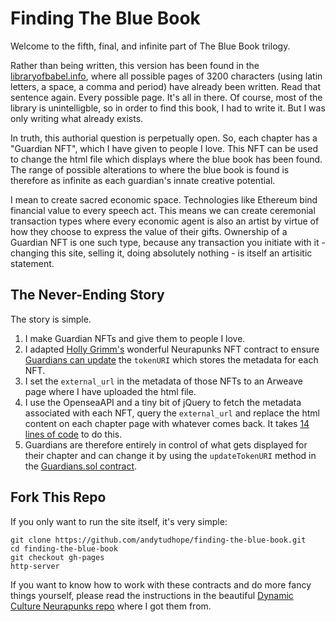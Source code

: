 # Finding The Blue Book

Welcome to the fifth, final, and infinite part of The Blue Book trilogy. 

Rather than being written, this version has been found in the [libraryofbabel.info](https://libraryofbabel.info), where all possible pages of 3200 characters (using latin letters, a space, a comma and period) have already been written. Read that sentence again. Every possible page. It's all in there. Of course, most of the library is unintelligble, so in order to find this book, I had to write it. But I was only writing what already exists.

In truth, this authorial question is perpetually open. So, each chapter has a "Guardian NFT", which I have given to people I love. This NFT can be used to change the html file which displays where the blue book has been found. The range of possible alterations to where the blue book is found is therefore as infinite as each guardian's innate creative potential.

I mean to create sacred economic space. Technologies like Ethereum bind financial value to every speech act. This means we can create ceremonial transaction types where every economic agent is also an artist by virtue of how they choose to express the value of their gifts. Ownership of a Guardian NFT is one such type, because any transaction you initiate with it - changing this site, selling it, doing absolutely nothing - is itself an artisitic statement.

## The Never-Ending Story

The story is simple. 

1. I make Guardian NFTs and give them to people I love.
2. I adapted [Holly Grimm's](https://github.com/Dynamiculture/neurapunks-contract) wonderful Neurapunks NFT contract to ensure [Guardians can update](https://github.com/andytudhope/finding-the-blue-book/blob/main/contracts/ERC721Tradable.sol#L68) the `tokenURI` which stores the metadata for each NFT.
3. I set the `external_url` in the metadata of those NFTs to an Arweave page where I have uploaded the html file.
4. I use the OpenseaAPI and a tiny bit of jQuery to fetch the metadata associated with each NFT, query the `external_url` and replace the html content on each chapter page with whatever comes back. It takes [14 lines of code](https://github.com/andytudhope/finding-the-blue-book/blob/gh-pages/assets/js/main.js) to do this.
5. Guardians are therefore entirely in control of what gets displayed for their chapter and can change it by using the `updateTokenURI` method in the [Guardians.sol contract](https://etherscan.io/address/0xeB3fC95B74C79C2c3469188A72df2c2399D752AB#writeContract).

## Fork This Repo

If you only want to run the site itself, it's very simple:

```
git clone https://github.com/andytudhope/finding-the-blue-book.git
cd finding-the-blue-book
git checkout gh-pages
http-server
```

If you want to know how to work with these contracts and do more fancy things yourself, please read the instructions in the beautiful [Dynamic Culture Neurapunks repo](https://github.com/Dynamiculture/neurapunks-contract) where I got them from.